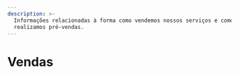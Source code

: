```yaml
---
description: >-
  Informações relacionadas à forma como vendemos nossos serviços e como
  realizamos pré-vendas.
---
```


# Vendas

